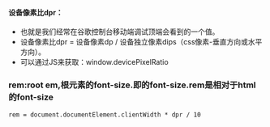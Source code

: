 
#### 设备像素比dpr：
* 也就是我们经常在谷歌控制台移动端调试顶端会看到的一个值。
* 设备像素比dpr = 设备像素dp  / 设备独立像素dips（css像素-垂直方向或水平方向）。
* 可以通过JS来获取：window.devicePixelRatio

### rem:root em,根元素的font-size.即<html>的font-size.rem是相对于html的font-size

    rem = document.documentElement.clientWidth * dpr / 10